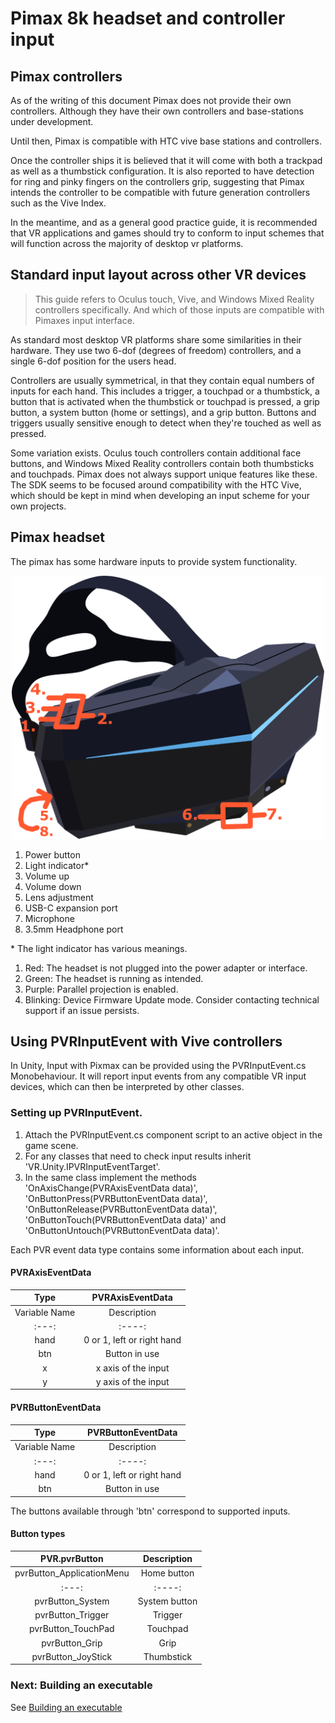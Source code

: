 # Pimax 8k headset and controller input

## Pimax controllers

As of the writing of this document Pimax does not provide their own controllers. Although they have their own controllers and base-stations under development.

Until then, Pimax is compatible with HTC vive base stations and controllers.

Once the controller ships it is believed that it will come with both a trackpad as well as a thumbstick configuration. It is also reported to have detection for ring and pinky fingers on the controllers grip, suggesting that Pimax intends the controller to be compatible with future generation controllers such as the Vive Index.

In the meantime, and as a general good practice guide, it is recommended that VR applications and games should try to conform to input schemes that will function across the majority of desktop vr platforms.

## Standard input layout across other VR devices

> This guide refers to Oculus touch, Vive, and Windows Mixed Reality controllers specifically. And which of those inputs are compatible with Pimaxes input interface.

As standard most desktop VR platforms share some similarities in their hardware. They use two 6-dof (degrees of freedom) controllers, and a single 6-dof position for the users head. 

Controllers are usually symmetrical, in that they contain equal numbers of inputs for each hand. This includes a trigger, a touchpad or a thumbstick, a button that is activated when the thumbstick or touchpad is pressed, a grip button, a system button (home or settings), and a grip button. Buttons and triggers usually sensitive enough to detect when they're touched as well as pressed.

Some variation exists. Oculus touch controllers contain additional face buttons, and Windows Mixed Reality controllers contain both thumbsticks and touchpads. Pimax does not always support unique features like these. The SDK seems to be focused around compatibility with the HTC Vive, which should be kept in mind when developing an input scheme for your own projects.

## Pimax headset

The pimax has some hardware inputs to provide system functionality.

<p align="center">
  <img alt="Pimax inputs" width="500px" src="assets/Pimax8KNotes.png">
</p>

1.  Power button
2.  Light indicator*
3.  Volume up
4.  Volume down
5.  Lens adjustment
6.  USB-C expansion port
7.  Microphone
8.  3.5mm Headphone port

\* The light indicator has various meanings.
1.  Red: The headset is not plugged into the power adapter or interface.
2.  Green: The headset is running as intended.
3.  Purple: Parallel projection is enabled.
4.  Blinking: Device Firmware Update mode. Consider contacting technical support if an issue persists.

## Using PVRInputEvent with Vive controllers

In Unity, Input with Pixmax can be provided using the PVRInputEvent.cs Monobehaviour. It will report input events from any compatible VR input devices, which can then be interpreted by other classes.

### Setting up PVRInputEvent.

1.  Attach the PVRInputEvent.cs component script to an active object in the game scene.
2.  For any classes that need to check input results inherit 'VR.Unity.IPVRInputEventTarget'.
3.  In the same class implement the methods 'OnAxisChange(PVRAxisEventData data)', 'OnButtonPress(PVRButtonEventData data)', 'OnButtonRelease(PVRButtonEventData data)', 'OnButtonTouch(PVRButtonEventData data)' and 'OnButtonUntouch(PVRButtonEventData data)'.

Each PVR event data type contains some information about each input.

#### PVRAxisEventData
| Type | PVRAxisEventData |
| :---: | :----: |
| Variable Name | Description |
| :---: | :----: |
| hand | 0 or 1, left or right hand |
| btn | Button in use |
| x | x axis of the input |
| y | y axis of the input |

#### PVRButtonEventData
| Type | PVRButtonEventData |
| :---: | :----: |
| Variable Name | Description |
| :---: | :----: |
| hand | 0 or 1, left or right hand |
| btn | Button in use |

The buttons available through 'btn' correspond to supported inputs.

#### Button types
| PVR.pvrButton | Description |
| :---: | :----: |
| pvrButton_ApplicationMenu | Home button |
| :---: | :----: |
| pvrButton_System | System button |
| pvrButton_Trigger | Trigger |
| pvrButton_TouchPad | Touchpad |
| pvrButton_Grip | Grip |
| pvrButton_JoyStick | Thumbstick |

### Next: Building an executable

See [Building an executable](/docs/building-pimax-exe.md)
